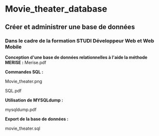 # Movie_theater_database

## Créer et administrer une base de données
### Dans le cadre de la formation STUDI Développeur Web et Web Mobile 

**Conception d'une base de données relationnelles à l'aide la méthode MERISE :** 
Merise.pdf

**Commandes SQL :**

Movie_theater.png

SQL.pdf

**Utilisation de MYSQLdump :** 

mysqldump.pdf

**Export de la base de données :** 

movie_theater.sql

